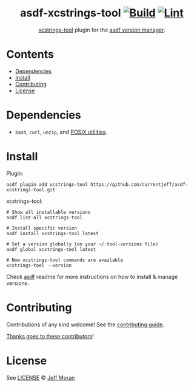 <div align="center">

# asdf-xcstrings-tool [![Build](https://github.com/currentjeff/asdf-xcstrings-tool/actions/workflows/build.yml/badge.svg)](https://github.com/currentjeff/asdf-xcstrings-tool/actions/workflows/build.yml) [![Lint](https://github.com/currentjeff/asdf-xcstrings-tool/actions/workflows/lint.yml/badge.svg)](https://github.com/currentjeff/asdf-xcstrings-tool/actions/workflows/lint.yml)

[xcstrings-tool](https://github.com/currentjeff/asdf-xcstrings-tool) plugin for the [asdf version manager](https://asdf-vm.com).

</div>

# Contents

- [Dependencies](#dependencies)
- [Install](#install)
- [Contributing](#contributing)
- [License](#license)

# Dependencies

- `bash`, `curl`, `unzip`, and [POSIX utilities](https://pubs.opengroup.org/onlinepubs/9699919799/idx/utilities.html).

# Install

Plugin:

```shell
asdf plugin add xcstrings-tool https://github.com/currentjeff/asdf-xcstrings-tool.git
```

xcstrings-tool:

```shell
# Show all installable versions
asdf list-all xcstrings-tool

# Install specific version
asdf install xcstrings-tool latest

# Set a version globally (on your ~/.tool-versions file)
asdf global xcstrings-tool latest

# Now xcstrings-tool commands are available
xcstrings-tool --version
```

Check [asdf](https://github.com/asdf-vm/asdf) readme for more instructions on how to
install & manage versions.

# Contributing

Contributions of any kind welcome! See the [contributing guide](contributing.md).

[Thanks goes to these contributors](https://github.com/currentjeff/asdf-xcstrings-tool/graphs/contributors)!

# License

See [LICENSE](LICENSE) © [Jeff Moran](https://github.com/currentjeff/)
